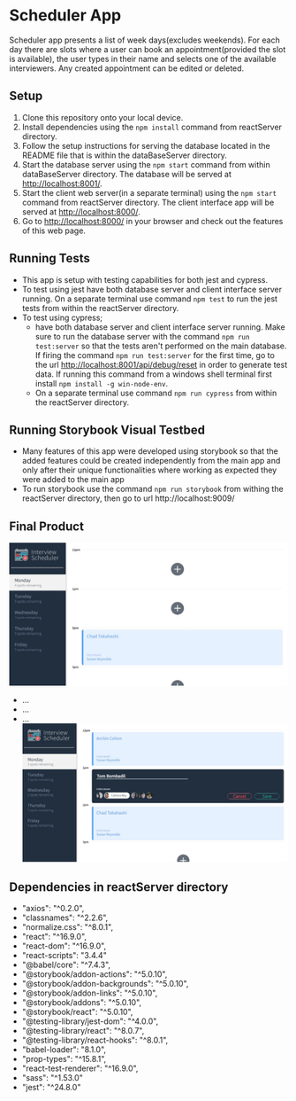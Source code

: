 # Scheduler App
  Scheduler app presents a list of week days(excludes weekends). For each day there are slots where a user can book an appointment(provided the slot is available), the user types in their name and selects one of the available interviewers. Any created appointment can be edited or deleted.

## Setup
  1. Clone this repository onto your local device.
  2. Install dependencies using the `npm install` command from reactServer directory.
  3. Follow the setup instructions for serving the database located in the README file that is within the dataBaseServer directory.
  4. Start the database server using the `npm start` command from within dataBaseServer directory. The database will be served at <http://localhost:8001/>.
  5. Start the client web server(in a separate terminal) using the `npm start` command from reactServer directory. The client interface app will be served at <http://localhost:8000/>.
  6. Go to <http://localhost:8000/> in your browser and check out the features of this web page.

## Running Tests
  - This app is setup with testing capabilities for both jest and cypress.
  - To test using jest have both database server and client interface server running. On a separate terminal use command `npm test` to run the jest tests from within the reactServer directory.
  - To test using cypress; 
    - have both database server and client interface server running. Make sure to run the database server with the command `npm run test:server` so that the tests aren't performed on the main database. If firing the command `npm run test:server` for the first time, go to the url <http://localhost:8001/api/debug/reset> in order to generate test data. If running this command from a windows shell terminal first install `npm install -g win-node-env`.
    - On a separate terminal use command `npm run cypress` from within the reactServer directory. 

## Running Storybook Visual Testbed
- Many features of this app were developed using storybook so that the added features could be created independently from the main app and only after their unique functionalities where working as expected they were added to the main app
- To run storybook use the command `npm run storybook` from withing the reactServer directory, then go to url http://localhost:9009/

## Final Product
!["Screenshot of main page"](./reactServer/docs/main-page.JPG)
- ...
- ...
- ...
!["Screenshot of creating a new appointment"](./reactServer/docs/new-appointment.JPG)

## Dependencies in reactServer directory
- "axios": "^0.2.0",
- "classnames": "^2.2.6",
- "normalize.css": "^8.0.1",
- "react": "^16.9.0",
- "react-dom": "^16.9.0",
- "react-scripts": "3.4.4"
- "@babel/core": "^7.4.3",
- "@storybook/addon-actions": "^5.0.10",
- "@storybook/addon-backgrounds": "^5.0.10",
- "@storybook/addon-links": "^5.0.10",
- "@storybook/addons": "^5.0.10",
- "@storybook/react": "^5.0.10",
- "@testing-library/jest-dom": "^4.0.0",
- "@testing-library/react": "^8.0.7",
- "@testing-library/react-hooks": "^8.0.1",
- "babel-loader": "8.1.0",
- "prop-types": "^15.8.1",
- "react-test-renderer": "^16.9.0",
- "sass": "^1.53.0"
- "jest": "^24.8.0"
